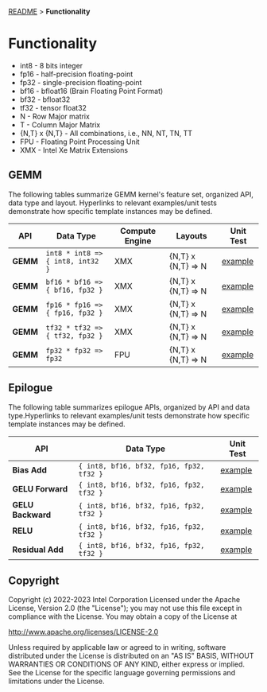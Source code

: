[README](/README.md#documentation) > **Functionality**

# Functionality

- int8 - 8 bits integer
- fp16 - half-precision floating-point
- fp32 - single-precision floating-point
- bf16 - bfloat16 (Brain Floating Point Format)
- bf32 - bfloat32
- tf32 - tensor float32
- N - Row Major matrix
- T - Column Major Matrix
- {N,T} x {N,T} - All combinations, i.e., NN, NT, TN, TT
- FPU - Floating Point Processing Unit
- XMX - Intel Xe Matrix Extensions

## GEMM

The following tables summarize GEMM kernel's feature set, organized API, data type and layout. Hyperlinks to relevant examples/unit tests demonstrate how specific template instances may be defined.

|**API** | **Data Type**                  | **Compute Engine** |**Layouts**            | **Unit Test**    |
|-----------------|--------------------------------|------------------------|------------------|------------------|
| **GEMM**        |  `int8 * int8 => { int8, int32 }`      |XMX| {N,T} x {N,T} => N |  [example](/tests/integration/gemm/int8) |
| **GEMM**        |  `bf16 * bf16 => { bf16, fp32 }`       |XMX| {N,T} x {N,T} => N |  [example](/tests/integration/gemm/bf16) |
| **GEMM**        |  `fp16 * fp16 => { fp16, fp32 }`       |XMX| {N,T} x {N,T} => N |  [example](/tests/integration/gemm/fp16) |
| **GEMM**        |  `tf32 * tf32 => { tf32, fp32 }`       |XMX| {N,T} x {N,T} => N |  [example](/tests/integration/gemm/tf32) |
| **GEMM**        |  `fp32 * fp32 =>  fp32 `               |FPU| {N,T} x {N,T} => N |  [example](/tests/integration/gemm/fp32) |

## Epilogue

The following table summarizes epilogue APIs, organized by API and data type.Hyperlinks to relevant examples/unit tests demonstrate how specific template instances may be defined.

|**API** | **Data Type**                   | **Unit Test**    |
|-----------------|--------------------------------|------------------------|
| **Bias Add**        |  `{ int8, bf16, bf32, fp16, fp32, tf32 }`       |  [example](/examples/03_gemm_relu_bias) |
| **GELU Forward**        |  `{ int8, bf16, bf32, fp16, fp32, tf32 }`       |  [example](/tests/unit/epilogue_tile_op) |
| **GELU Backward**        |  `{ int8, bf16, bf32, fp16, fp32, tf32 }`       |  [example](/tests/unit/epilogue_tile_op) |
| **RELU**        |  `{ int8, bf16, bf32, fp16, fp32, tf32 }`       |  [example](/examples/03_gemm_relu_bias) |
| **Residual Add**        |  `{ int8, bf16, bf32, fp16, fp32, tf32 }`       |  [example](/tests/unit/epilogue_tile_op) |

## Copyright
Copyright (c) 2022-2023 Intel Corporation Licensed under the Apache License, Version 2.0 (the "License"); you may not use this file except in compliance with the License. You may obtain a copy of the License at

http://www.apache.org/licenses/LICENSE-2.0

Unless required by applicable law or agreed to in writing, software distributed under the License is distributed on an "AS IS" BASIS, WITHOUT WARRANTIES OR CONDITIONS OF ANY KIND, either express or implied. See the License for the specific language governing permissions and limitations under the License.
